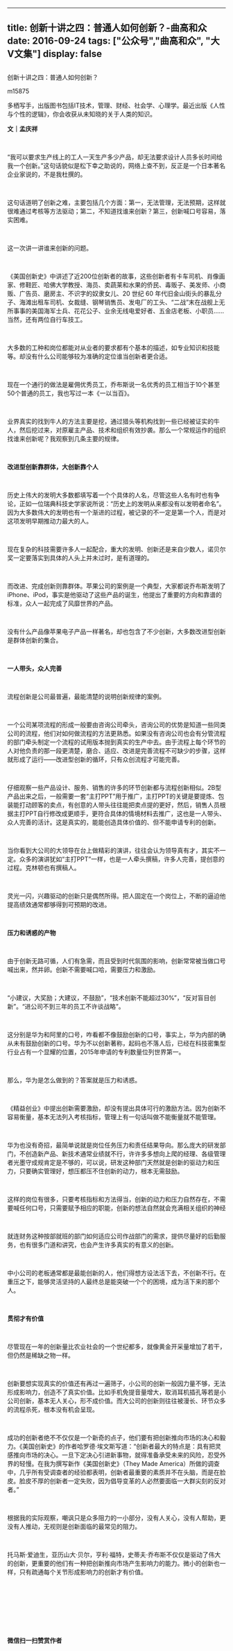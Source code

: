 
---
title:   创新十讲之四：普通人如何创新？-曲高和众
date: 2016-09-24
tags: ["公众号","曲高和众", "大V文集"]
display: false
---


## 



创新十讲之四：普通人如何创新？




m15875




多栖写手，出版图书包括IT技术，管理、财经、社会学、心理学。最近出版《人性与个性的逻辑》，你会收获从未知晓的关于人类的知识。


**文｜孟庆祥**

&nbsp;

“我可以要求生产线上的工人一天生产多少产品，却无法要求设计人员多长时间给我一个创新。”这句话貌似是松下幸之助说的，网络上查不到，反正是一个日本著名企业家说的，不是我杜撰的。

&nbsp;

这句话道明了创新之难，主要包括几个方面：第一，无法管理，无法预期，这样就很难通过考核等方法驱动；第二，不知道找谁来创新？第三，创新喊口号容易，落实困难。

&nbsp;

这一次讲一讲谁来创新的问题。

&nbsp;

《美国创新史》中讲述了近200位创新者的故事，这些创新者有卡车司机、肖像画家、修鞋匠、哈佛大学教授、海员、卖蔬莱和水果的侨民、毒贩子、美发师、小商贩、广告员、磨房主、不识字的奴隶女儿、20 世纪 60 年代旧金山街头的暴乱分子、海滩出租车司机、女裁缝、钢琴销售员、发电厂的工头、“二战”末在战舰上无所事事的美国海军士兵、花花公子、业余无线电爱好者、五金店老板、小职员……当然，还有两位自行车技工。

&nbsp;

大多数的工种和岗位都能对从业者的要求都有个基本的描述，如专业知识和技能等。却没有什么公司能够较为准确的定位谁当创新者更合适。

&nbsp;

现在一个通行的做法是雇佣优秀员工，乔布斯说一名优秀的员工相当于10个甚至50个普通的员工，我也写过一本《一以当百》。

&nbsp;

业界真实的找到牛人的方法主要是挖，通过猎头等机构找到一些已经被证实的牛人，然后挖过来，对原雇主产品、技术和组织有效抄袭。那么一个常规运作的组织找谁来创新呢？我观察到几条主要的规律。

&nbsp;

**改进型创新靠群体，大创新靠个人**

&nbsp;

历史上伟大的发明大多数都填写着一个个具体的人名，尽管这些人名有时也有争论，正如一位瑞典科技史学家说所说：“历史上的发明从来都没有以发明者命名”。因为大多数伟大的发明也有一个渐进的过程，被记录的不一定是第一个人，而是对这项发明早期推动力最大的人。

&nbsp;

现在复杂的科技需要许多人一起配合，重大的发明、创新还是来自少数人，诺贝尔奖一定要落实到具体的人头上并未过时，是有道理的。

&nbsp;

而改进、完成创新则靠群体。苹果公司的案例是一个典型，大家都说乔布斯发明了iPhone、iPod，事实是他驱动了这些产品的诞生，他提出了重要的方向和靠谱的标准，众人一起完成了风靡世界的产品。

&nbsp;

没有什么产品像苹果电子产品一样著名，却也包含了不少创新，大多数改进型创新是群体创新的集合。

&nbsp;

**一人带头，众人完善**

&nbsp;

流程创新是公司最普遍，最能清楚的说明创新规律的案例。

&nbsp;

一个公司某项流程的形成一般要由咨询公司牵头，咨询公司的优势是知道一些同类公司的流程，他们对如何做流程的方法更熟悉。如果没有咨询公司也会有分管流程的部门牵头制定一个流程的试用版本抛到真实的生产中去。由于流程上每个环节的人对他负责的那一段更清楚，磨合、适应、改进是完善流程不可缺少的步骤，这样就形成了运行——改进型创新的循环，只有众创流程才可能完善。

&nbsp;

仔细观察一些产品设计、服务、销售的许多的环节创新都与流程创新相似。2B型产品出来之后，一般需要一套“主打PPT”用于推广，主打PPT的关键是要提炼、包装能打动顾客的卖点，有创意的人带头往往能把卖点提的更好，然后，销售人员根据主打PPT自行修改成更顺手，更符合具体的情境材料去推广，这也是一人带头、众人完善的活计。这是真实的，能能创造具体价值的、但不能申请专利的创新。

&nbsp;

当你看到大公司的大领导在台上做精彩的演讲，往往会认为领导真有才，其实不一定。众多的演讲犹如“主打PPT”一样，也是一人牵头撰稿，许多人完善，提创意的过程。克林顿也有撰稿人。

&nbsp;

灵光一闪，兴趣驱动的创新只是偶然所得。把人固定在一个岗位上，不断的逼迫他提高绩效通常都够得到可预期的改进。

&nbsp;

**压力和诱惑的产物**

&nbsp;

由于创新无路可循，人们有急需，而且受到时代氛围的影响，创新常常被当做口号喊出来，然并卵。创新不需要喊口哈，需要压力和激励。

&nbsp;

“小建议，大奖励；大建议，不鼓励”，“技术创新不能超过30%”，“反对盲目创新”。“进公司不到三年的员工不许谈战略”。

&nbsp;

这分别是华为和阿里的口号，咋看都不像鼓励创新的口号，事实上，华为内部的确从未有鼓励创新的口号。华为不以创新著称，起码也不落人后，已经在科技密集型行业占有一个显耀的位置，2015年申请的专利数量位列世界第一。

&nbsp;

那么，华为是怎么做到的？答案就是压力和诱惑。

&nbsp;

《精益创业》中提出创新需要激励，却没有提出具体可行的激励方法。因为创新不容易衡量，基本无法列入考核指标，管理上有一句话叫做不能衡量就不能管理。

&nbsp;

华为也没有奇招，最简单说就是岗位任务压力和责任结果导向。那么庞大的研发部门，不创造新产品、新技术通常业绩就不行，许许多多想向上爬的经理、各级管理者光墨守成规肯定是不够的，可以说，研发这种部门天然就是创新的驱动力和压力，只要确实管理好，想压都压不住创新的动力，根本无需鼓励。

&nbsp;

这样的岗位有很多，只要考核指标和方法得当，创新的动力和压力自然存在，不需要喊任何口号，只需要赋予相应的职能，创新的想法自然就会充满相关组织的神经

&nbsp;

就连财务这种按部就班的部门如何适应公司作战部门的需求，提供尽量好的后勤服务，也有很多门道和讲究，也会产生许多真实的有意义的创新。

&nbsp;

中小公司的老板通常都是最能创新的人，他们得想方设法活下去，不创新不行。在重压之下，能够灵活坚持的人最终总是能突破一个个的困境，成为活下来的那个人。

&nbsp;

**贯彻才有价值**

**&nbsp;**

尽管现在一年的创新量比农业社会的一个世纪都多，就像黄金开采量增加了若干，但仍然是稀缺之物一样。

&nbsp;

创新要想实现真实的价值还有再过一遍筛子，小公司的创新一般因力量不够，无法形成影响力，创造不了真实价值。比如手机免提音量增大，取消耳机插孔等若是小公司创新，基本无人关心，形不成价值。而大公司的创新则往往被漫长、环节众多的流程杀死，根本没有机会呈现。

&nbsp;

成功的创新者绝不不仅仅是一个新奇的点子，他们要有把创新推向市场的决心和毅力。《美国创新史》的作者哈罗德·埃文斯写道：“创新者最大的特点是：具有把灵感推向市场的决心。一旦下定决心引进新事物，就得准备承受未来的风险，忍受外界的轻慢。在我为撰写新作《美国创新史》（They Made America）所做的调查中，几乎所有受调查者的经验都表明，创新者最重要的素质并不在头脑，而是在脸皮。脸皮不厚的创新者一定失败，因为倡导变革的人必然要面临一大群尖刻的反对者。”

&nbsp;

根据我的实际观察，嘲讽只是众多阻力的一小部分，没有人关心，没有人帮助，更没有人推动，无视则是创新面临的最常见的阻力。

&nbsp;

托马斯·爱迪生，亚历山大·贝尔，亨利·福特，史蒂夫·乔布斯不仅仅是驱动了伟大的创新，更重要的他们有一种把创新推向市场产生影响力的能力。微小的创新也一样，只有疏通每个关节形成影响力的创新才有价值。

&nbsp;

&nbsp;

&nbsp;

&nbsp;




**微信扫一扫赞赏作者**













